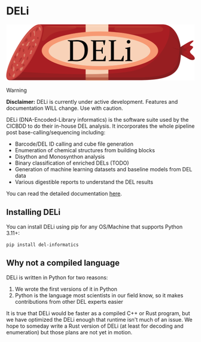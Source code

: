 # DELi
![DELi](./DELi_logo.png)

> [!WARNING]
> **Disclaimer:** DELi is currently under active development. Features and documentation WILL change. Use with caution.

DELi (DNA-Encoded-Library informatics) is the software suite used by the CICBDD to do their in-house DEL analysis.
It incorporates the whole pipeline post base-calling/sequencing including:
- Barcode/DEL ID calling and cube file generation
- Enumeration of chemical structures from building blocks
- Disython and Monosynthon analysis
- Binary classification of enriched DELs (TODO)
- Generation of machine learning datasets and baseline models from DEL data
- Various digestible reports to understand the DEL results

You can read the detailed documentation [here](https://dna-encoded-library-informatics-deli.readthedocs.io/en/latest/).

## Installing DELi
You can install DELi using pip for any OS/Machine that supports Python 3.11+:
```shell
pip install del-informatics
```

## Why not a compiled language
DELi is written in Python for two reasons:
1. We wrote the first versions of it in Python
2. Python is the language most scientists in our field know, so it makes contributions from other DEL experts easier

It is true that DELi would be faster as a compiled C++ or Rust program, but we have optimized the DELi enough that runtime isn't much of an issue.
We hope to someday write a Rust version of DELi (at least for decoding and enumeration) but those plans are not yet in motion.
